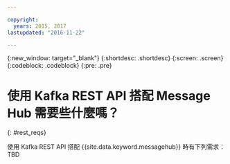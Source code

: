 ```yaml
---

copyright:
  years: 2015, 2017
lastupdated: "2016-11-22"

---
```


{:new_window: target="_blank"}
{:shortdesc: .shortdesc}
{:screen: .screen}
{:codeblock: .codeblock}
{:pre: .pre}

# 使用 Kafka REST API 搭配 Message Hub 需要些什麼嗎？
{: #rest_reqs}

使用 Kafka REST API 搭配 {{site.data.keyword.messagehub}} 時有下列需求：
TBD

<!-- TBC. Reqs needed here -->

